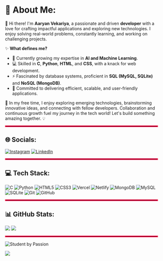 # 💫 About Me:

👋 Hi there! I'm **Aaryan Vekariya**, a passionate and driven **developer** with a love for crafting impactful applications and exploring new technologies. I enjoy solving real-world problems, constantly learning, and working on challenging projects.  

✨ **What defines me?**  
- 🌱 Currently growing my expertise in **AI and Machine Learning**.  
- 💻 Skilled in **C**, **Python**, **HTML**, and **CSS**, with a knack for web development.  
- ⚡ Fascinated by database systems, proficient in **SQL (MySQL, SQLite)** and **NoSQL (MongoDB)**.  
- 🚀 Committed to delivering efficient, scalable, and user-friendly applications.  

🌟 In my free time, I enjoy exploring emerging technologies, brainstorming innovative ideas, and connecting with fellow developers. Collaboration and continuous growth fuel my journey in the tech world! Let's build something amazing together. 💡

<hr style="border: 2px solid #FA003F;" />

## 🌐 Socials:
[![Instagram](https://img.shields.io/badge/Instagram-%23E4405F.svg?logo=Instagram&logoColor=white&style=for-the-badge&labelColor=black)](https://www.instagram.com/a_d.e_v_o_l_k_n/)
[![LinkedIn](https://img.shields.io/badge/LinkedIn-%230077B5.svg?style=for-the-badge&logo=linkedin&logoColor=white)](https://linkedin.com/in/aaryan-vekariya-647257272)  

<hr style="border: 2px solid #FA003F;" />

## 💻 Tech Stack:
![C](https://img.shields.io/badge/c-%2300599C.svg?style=for-the-badge&logo=c&logoColor=white)  ![Python](https://img.shields.io/badge/python-%2314354C.svg?style=for-the-badge&logo=python&logoColor=white)  ![HTML5](https://img.shields.io/badge/html5-%23E34F26.svg?style=for-the-badge&logo=html5&logoColor=white)  ![CSS3](https://img.shields.io/badge/css3-%231572B6.svg?style=for-the-badge&logo=css3&logoColor=white)  ![Vercel](https://img.shields.io/badge/vercel-%23000000.svg?style=for-the-badge&logo=vercel&logoColor=white)  ![Netlify](https://img.shields.io/badge/netlify-%23000000.svg?style=for-the-badge&logo=netlify&logoColor=#00C7B7)  ![MongoDB](https://img.shields.io/badge/MongoDB-%234ea94b.svg?style=for-the-badge&logo=mongodb&logoColor=white)  ![MySQL](https://img.shields.io/badge/mysql-%234479A1.svg?style=for-the-badge&logo=mysql&logoColor=white) ![SQLite](https://img.shields.io/badge/sqlite-%2307405e.svg?style=for-the-badge&logo=sqlite&logoColor=white)  ![Git](https://img.shields.io/badge/git-%23F05033.svg?style=for-the-badge&logo=git&logoColor=white)  ![GitHub](https://img.shields.io/badge/github-%23121011.svg?style=for-the-badge&logo=github&logoColor=white)  

<hr style="border: 2px solid #FA003F;" />

## 📊 GitHub Stats:

![](https://github-readme-stats.vercel.app/api?username=aaryanvekariya&theme=dark&hide_border=false&include_all_commits=false&count_private=false&bg_color=0d1117&title_color=FA003F&text_color=ffffff&icon_color=)
![](https://github-readme-streak-stats.herokuapp.com/?user=aaryanvekariya&theme=dark&hide_border=false)  

<hr style="border: 2px solid #FA003F;" />

![Student by Passion](https://img.shields.io/badge/Professional%20Student%20-%E2%9C%94-skyblue?style=for-the-badge&logo=github&logoColor=white) 

[![](https://visitcount.itsvg.in/api?id=aaryanvekariya&icon=0&color=6)](https://visitcount.itsvg.in)

<!-- Created with 💻 by Aryan Vekariya -->








